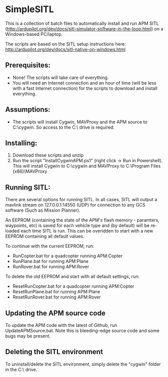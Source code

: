 # SimpleSITL
This is a collection of batch files to automatically install and run APM SITL (http://ardupilot.org/dev/docs/sitl-simulator-software-in-the-loop.html) on a Windows-based PC/laptop.

The scripts are based on the SITL setup instructions here: http://ardupilot.org/dev/docs/sitl-native-on-windows.html

## Prerequisites:
- None! The scripts will take care of everything.
- You will need an Internet connection and an hour of time (will be less with a fast Internet connection) for the scripts to download and install everything.

## Assumptions:
- The scripts will install Cygwin, MAVProxy and the APM source to C:\cygwin. So access to the C:\ drive is required.

## Installing:
1. Download these scripts and unzip
3. Run the script "InstallCygwinAPM.ps1" (right click -> Run in Powershell). This will install Cygwin to C:\cygwin and MAVProxy to C:\Program Files (x86)\MAVProxy

## Running SITL:
There are several options for running SITL. In all cases, SITL will output a mavlink stream on 127.0.0.1:14550 (UDP) for connection to any GCS software (Such as Mission Planner).

An EEPROM (containing the state of the APM's flash memory - paramters, waypoints, etc) is saved for each vehicle type and (by default) will be re-loaded each time SITL is run. This can be overidden to start with a new EEPROM containing all default values.

To continue with the current EEPROM, run:
- RunCopter.bat for a quadcopter running APM:Copter
- RunPlane.bat for running APM:Plane
- RunRover.bat for running APM:Rover

To delete the old EEPROM and start with all default settings, run:
- ResetRunCopter.bat for a quadcopter running APM:Copter
- ResetRunPlane.bat for running APM:Plane
- ResetRunRover.bat for running APM:Rover

## Updating the APM source code

To update the APM code with the latest of Github, run UpdateAPMSource.bat. Note this is bleeding-edge source code and some bugs may be present.

## Deleting the SITL environment

To uninstall/delete the SITL environment, simply delete the "cygwin" folder in the C:\ drive.

